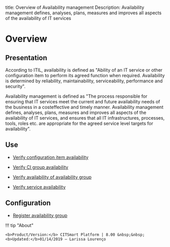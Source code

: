 title: Overview of Availability management
Description: Availability management defines, analyses, plans, measures and improves all aspects of the availability of IT services
# Overview

Presentation
----------------

According to ITIL, availability is defined as "Ability of an IT service or other
configuration item to perform its agreed function when required. Availability is
determined by reliability, maintainability, serviceability, performance and
security".

Availability management is defined as "The process responsible for ensuring that
IT services meet the current and future availability needs of the business in a
costeffective and timely manner. Availability management defines, analyses,
plans, measures and improves all aspects of the availability of IT services, and
ensures that all IT infrastructures, processes, tools, roles etc. are
appropriate for the agreed service level targets for availability".

Use
-------

- [Verify configuration item availability](/en-us/citsmart-platform-8/processes/availability/use/configuration-item-availability.html)

- [Verify CI group availability](/en-us/citsmart-platform-8/processes/availability/use/CI-group-availability.html)

- [Verify availability of availability group](/en-us/citsmart-platform-8/processes/availability/use/availability-group.html)

- [Verify service availability](/en-us/citsmart-platform-8/processes/availability/use/service-availability.html)

Configuration
-----------------

- [Register availability group](/en-us/citsmart-platform-8/processes/availability/configuration/register-availability-group.html)

!!! tip "About"

    <b>Product/Version:</b> CITSmart Platform | 8.00 &nbsp;&nbsp;
    <b>Updated:</b>01/14/2019 – Larissa Lourenço
